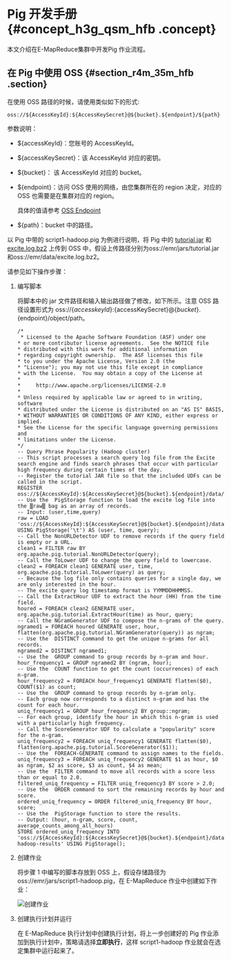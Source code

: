 # Pig 开发手册 {#concept_h3g_qsm_hfb .concept}

本文介绍在E-MapReduce集群中开发Pig 作业流程。

## 在 Pig 中使用 OSS {#section_r4m_35m_hfb .section}

在使用 OSS 路径的时候，请使用类似如下的形式:

```
oss://${AccessKeyId}:${AccessKeySecret}@${bucket}.${endpoint}/${path}
```

参数说明：

-   $\{accessKeyId\}：您账号的 AccessKeyId。

-   $\{accessKeySecret\}：该 AccessKeyId 对应的密钥。

-   $\{bucket\}： 该 AccessKeyId 对应的 bucket。

-   $\{endpoint\}：访问 OSS 使用的网络，由您集群所在的 region 决定，对应的 OSS 也需要是在集群对应的 region。

    具体的值请参考 [OSS Endpoint](../../../../intl.zh-CN/开发指南/访问域名（Endpoint）/访问域名和数据中心.md#)

-   $\{path\}：bucket 中的路径。


以 Pig 中带的 script1-hadoop.pig 为例进行说明，将 Pig 中的 [tutorial.jar](http://emr-agent-pack.oss-cn-hangzhou.aliyuncs.com/pig/0.14.0/tutorial.jar) 和 [excite.log.bz2](http://emr-agent-pack.oss-cn-hangzhou.aliyuncs.com/pig/0.14.0/excite.log.bz2) 上传到 OSS 中，假设上传路径分别为oss://emr/jars/tutorial.jar和oss://emr/data/excite.log.bz2。

请参见如下操作步骤：

1.  编写脚本

    将脚本中的 jar 文件路径和输入输出路径做了修改，如下所示。注意 OSS 路径设置形式为 oss://$\{accesskeyId\}:$\{accessKeySecret\}@$\{bucket\}.$\{endpoint\}/object/path。

    ```
    /*
     * Licensed to the Apache Software Foundation (ASF) under one
    * or more contributor license agreements.  See the NOTICE file
    * distributed with this work for additional information
    * regarding copyright ownership.  The ASF licenses this file
    * to you under the Apache License, Version 2.0 (the
    * "License"); you may not use this file except in compliance
    * with the License.  You may obtain a copy of the License at
    *
    *     http://www.apache.org/licenses/LICENSE-2.0
    *
    * Unless required by applicable law or agreed to in writing, software
    * distributed under the License is distributed on an "AS IS" BASIS,
    * WITHOUT WARRANTIES OR CONDITIONS OF ANY KIND, either express or implied.
    * See the License for the specific language governing permissions and
    * limitations under the License.
    */
    -- Query Phrase Popularity (Hadoop cluster)
    -- This script processes a search query log file from the Excite search engine and finds search phrases that occur with particular high frequency during certain times of the day.
    -- Register the tutorial JAR file so that the included UDFs can be called in the script.
    REGISTER oss://${AccessKeyId}:${AccessKeySecret}@${bucket}.${endpoint}/data/tutorial.jar;
    -- Use the  PigStorage function to load the excite log file into the ▒raw▒ bag as an array of records.
    -- Input: (user,time,query)
    raw = LOAD 'oss://${AccessKeyId}:${AccessKeySecret}@${bucket}.${endpoint}/data/excite.log.bz2' USING PigStorage('\t') AS (user, time, query);
    -- Call the NonURLDetector UDF to remove records if the query field is empty or a URL.
    clean1 = FILTER raw BY org.apache.pig.tutorial.NonURLDetector(query);
    -- Call the ToLower UDF to change the query field to lowercase.
    clean2 = FOREACH clean1 GENERATE user, time,     org.apache.pig.tutorial.ToLower(query) as query;
    -- Because the log file only contains queries for a single day, we are only interested in the hour.
    -- The excite query log timestamp format is YYMMDDHHMMSS.
    -- Call the ExtractHour UDF to extract the hour (HH) from the time field.
    houred = FOREACH clean2 GENERATE user, org.apache.pig.tutorial.ExtractHour(time) as hour, query;
    -- Call the NGramGenerator UDF to compose the n-grams of the query.
    ngramed1 = FOREACH houred GENERATE user, hour, flatten(org.apache.pig.tutorial.NGramGenerator(query)) as ngram;
    -- Use the  DISTINCT command to get the unique n-grams for all records.
    ngramed2 = DISTINCT ngramed1;
    -- Use the  GROUP command to group records by n-gram and hour.
    hour_frequency1 = GROUP ngramed2 BY (ngram, hour);
    -- Use the  COUNT function to get the count (occurrences) of each n-gram.
    hour_frequency2 = FOREACH hour_frequency1 GENERATE flatten($0), COUNT($1) as count;
    -- Use the  GROUP command to group records by n-gram only.
    -- Each group now corresponds to a distinct n-gram and has the count for each hour.
    uniq_frequency1 = GROUP hour_frequency2 BY group::ngram;
    -- For each group, identify the hour in which this n-gram is used with a particularly high frequency.
    -- Call the ScoreGenerator UDF to calculate a "popularity" score for the n-gram.
    uniq_frequency2 = FOREACH uniq_frequency1 GENERATE flatten($0), flatten(org.apache.pig.tutorial.ScoreGenerator($1));
    -- Use the  FOREACH-GENERATE command to assign names to the fields.
    uniq_frequency3 = FOREACH uniq_frequency2 GENERATE $1 as hour, $0 as ngram, $2 as score, $3 as count, $4 as mean;
    -- Use the  FILTER command to move all records with a score less than or equal to 2.0.
    filtered_uniq_frequency = FILTER uniq_frequency3 BY score > 2.0;
    -- Use the  ORDER command to sort the remaining records by hour and score.
    ordered_uniq_frequency = ORDER filtered_uniq_frequency BY hour, score;
    -- Use the  PigStorage function to store the results.
    -- Output: (hour, n-gram, score, count, average_counts_among_all_hours)
    STORE ordered_uniq_frequency INTO 'oss://${AccessKeyId}:${AccessKeySecret}@${bucket}.${endpoint}/data/script1-hadoop-results' USING PigStorage();
    ```

2.  创建作业

    将步骤 1 中编写的脚本存放到 OSS 上，假设存储路径为oss://emr/jars/script1-hadoop.pig，在 E-MapReduce 作业中创建如下作业：

    ![创建作业](http://static-aliyun-doc.oss-cn-hangzhou.aliyuncs.com/assets/img/17986/155539404313205_zh-CN.png)

3.  创建执行计划并运行

    在 E-MapReduce 执行计划中创建执行计划，将上一步创建好的 Pig 作业添加到执行计划中，策略请选择**立即执行**，这样 script1-hadoop 作业就会在选定集群中运行起来了。


